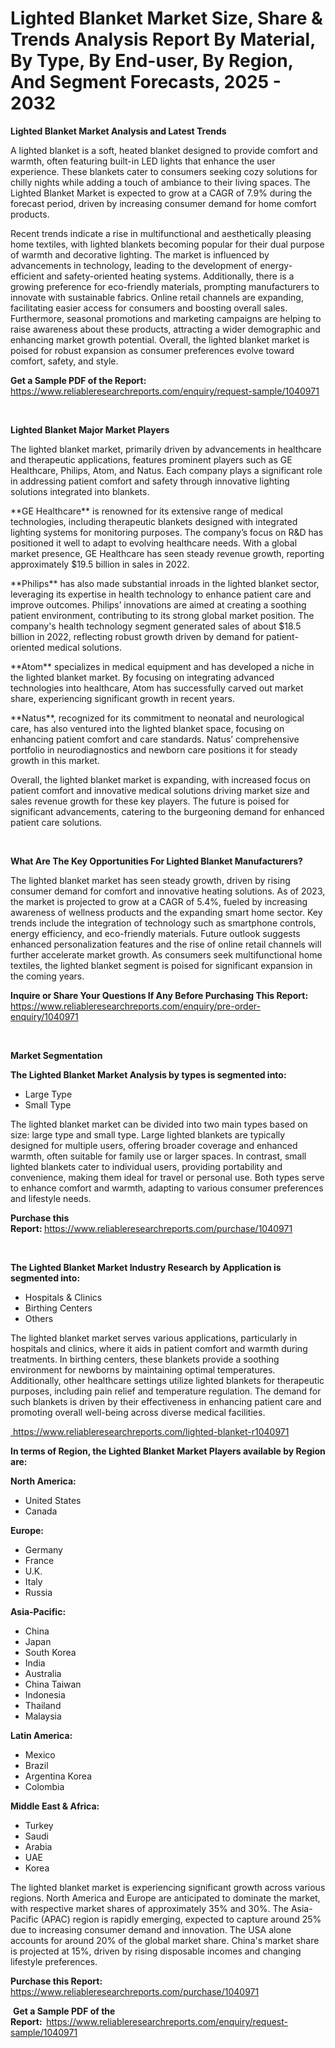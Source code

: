 <p><h1>Lighted Blanket Market Size, Share & Trends Analysis Report By Material, By Type, By End-user, By Region, And Segment Forecasts, 2025 - 2032</h1></p><p><strong>Lighted Blanket Market Analysis and Latest Trends</strong></p>
<p><p>A lighted blanket is a soft, heated blanket designed to provide comfort and warmth, often featuring built-in LED lights that enhance the user experience. These blankets cater to consumers seeking cozy solutions for chilly nights while adding a touch of ambiance to their living spaces. The Lighted Blanket Market is expected to grow at a CAGR of 7.9% during the forecast period, driven by increasing consumer demand for home comfort products.</p><p>Recent trends indicate a rise in multifunctional and aesthetically pleasing home textiles, with lighted blankets becoming popular for their dual purpose of warmth and decorative lighting. The market is influenced by advancements in technology, leading to the development of energy-efficient and safety-oriented heating systems. Additionally, there is a growing preference for eco-friendly materials, prompting manufacturers to innovate with sustainable fabrics. Online retail channels are expanding, facilitating easier access for consumers and boosting overall sales. Furthermore, seasonal promotions and marketing campaigns are helping to raise awareness about these products, attracting a wider demographic and enhancing market growth potential. Overall, the lighted blanket market is poised for robust expansion as consumer preferences evolve toward comfort, safety, and style.</p></p>
<p><strong>Get a Sample PDF of the Report:&nbsp;</strong> <a href="https://www.reliableresearchreports.com/enquiry/request-sample/1040971?utm_campaign=2215&utm_medium=2&utm_source=Github&utm_content=ia&utm_term=13042025&utm_id=lighted-blanket">https://www.reliableresearchreports.com/enquiry/request-sample/1040971</a></p>
<p>&nbsp;</p>
<p><strong>Lighted Blanket Major Market Players</strong></p>
<p><p>The lighted blanket market, primarily driven by advancements in healthcare and therapeutic applications, features prominent players such as GE Healthcare, Philips, Atom, and Natus. Each company plays a significant role in addressing patient comfort and safety through innovative lighting solutions integrated into blankets.</p><p>**GE Healthcare** is renowned for its extensive range of medical technologies, including therapeutic blankets designed with integrated lighting systems for monitoring purposes. The company’s focus on R&D has positioned it well to adapt to evolving healthcare needs. With a global market presence, GE Healthcare has seen steady revenue growth, reporting approximately $19.5 billion in sales in 2022.</p><p>**Philips** has also made substantial inroads in the lighted blanket sector, leveraging its expertise in health technology to enhance patient care and improve outcomes. Philips’ innovations are aimed at creating a soothing patient environment, contributing to its strong global market position. The company's health technology segment generated sales of about $18.5 billion in 2022, reflecting robust growth driven by demand for patient-oriented medical solutions.</p><p>**Atom** specializes in medical equipment and has developed a niche in the lighted blanket market. By focusing on integrating advanced technologies into healthcare, Atom has successfully carved out market share, experiencing significant growth in recent years. </p><p>**Natus**, recognized for its commitment to neonatal and neurological care, has also ventured into the lighted blanket space, focusing on enhancing patient comfort and care standards. Natus’ comprehensive portfolio in neurodiagnostics and newborn care positions it for steady growth in this market.</p><p>Overall, the lighted blanket market is expanding, with increased focus on patient comfort and innovative medical solutions driving market size and sales revenue growth for these key players. The future is poised for significant advancements, catering to the burgeoning demand for enhanced patient care solutions.</p></p>
<p>&nbsp;</p>
<p><strong>What Are The Key Opportunities For Lighted Blanket Manufacturers?</strong></p>
<p><p>The lighted blanket market has seen steady growth, driven by rising consumer demand for comfort and innovative heating solutions. As of 2023, the market is projected to grow at a CAGR of 5.4%, fueled by increasing awareness of wellness products and the expanding smart home sector. Key trends include the integration of technology such as smartphone controls, energy efficiency, and eco-friendly materials. Future outlook suggests enhanced personalization features and the rise of online retail channels will further accelerate market growth. As consumers seek multifunctional home textiles, the lighted blanket segment is poised for significant expansion in the coming years.</p></p>
<p><strong>Inquire or Share Your Questions If Any Before Purchasing This Report:</strong> <a href="https://www.reliableresearchreports.com/enquiry/pre-order-enquiry/1040971?utm_campaign=2215&utm_medium=2&utm_source=Github&utm_content=ia&utm_term=13042025&utm_id=lighted-blanket">https://www.reliableresearchreports.com/enquiry/pre-order-enquiry/1040971</a></p>
<p>&nbsp;</p>
<p><strong>Market Segmentation</strong></p>
<p><strong>The Lighted Blanket Market Analysis by types is segmented into:</strong></p>
<p><ul><li>Large Type</li><li>Small Type</li></ul></p>
<p><p>The lighted blanket market can be divided into two main types based on size: large type and small type. Large lighted blankets are typically designed for multiple users, offering broader coverage and enhanced warmth, often suitable for family use or larger spaces. In contrast, small lighted blankets cater to individual users, providing portability and convenience, making them ideal for travel or personal use. Both types serve to enhance comfort and warmth, adapting to various consumer preferences and lifestyle needs.</p></p>
<p><strong>Purchase this Report:&nbsp;</strong><a href="https://www.reliableresearchreports.com/purchase/1040971?utm_campaign=2215&utm_medium=2&utm_source=Github&utm_content=ia&utm_term=13042025&utm_id=lighted-blanket">https://www.reliableresearchreports.com/purchase/1040971</a></p>
<p>&nbsp;</p>
<p><strong>The Lighted Blanket Market Industry Research by Application is segmented into:</strong></p>
<p><ul><li>Hospitals & Clinics</li><li>Birthing Centers</li><li>Others</li></ul></p>
<p><p>The lighted blanket market serves various applications, particularly in hospitals and clinics, where it aids in patient comfort and warmth during treatments. In birthing centers, these blankets provide a soothing environment for newborns by maintaining optimal temperatures. Additionally, other healthcare settings utilize lighted blankets for therapeutic purposes, including pain relief and temperature regulation. The demand for such blankets is driven by their effectiveness in enhancing patient care and promoting overall well-being across diverse medical facilities.</p></p>
<p><a href="https://www.reliableresearchreports.com/lighted-blanket-r1040971?utm_campaign=2215&utm_medium=2&utm_source=Github&utm_content=ia&utm_term=13042025&utm_id=lighted-blanket">&nbsp;https://www.reliableresearchreports.com/lighted-blanket-r1040971</a></p>
<p><strong>In terms of Region, the Lighted Blanket Market Players available by Region are:</strong></p>
<p>
    <p> <strong> North America: </strong>
        <ul>
            <li>United States</li>
            <li>Canada</li>
        </ul>
        </p> 
    <p> <strong> Europe: </strong>
        <ul>
            <li>Germany</li>
            <li>France</li>
            <li>U.K.</li>
            <li>Italy</li>
            <li>Russia</li>
        </ul>
        </p> 
    <p> <strong> Asia-Pacific: </strong>
        <ul>
            <li>China</li>
            <li>Japan</li>
            <li>South Korea</li>
            <li>India</li>
            <li>Australia</li>
            <li>China Taiwan</li>
            <li>Indonesia</li>
            <li>Thailand</li>
            <li>Malaysia</li>
        </ul>
        </p> 
    <p> <strong> Latin America: </strong>
        <ul>
            <li>Mexico</li>
            <li>Brazil</li>
            <li>Argentina Korea</li>
            <li>Colombia</li>
        </ul>
        </p> 
    <p> <strong> Middle East & Africa: </strong>
        <ul>
            <li>Turkey</li>
            <li>Saudi</li>
            <li>Arabia</li>
            <li>UAE</li>
            <li>Korea</li>
        </ul>
    </p>
    </p>
<p><p>The lighted blanket market is experiencing significant growth across various regions. North America and Europe are anticipated to dominate the market, with respective market shares of approximately 35% and 30%. The Asia-Pacific (APAC) region is rapidly emerging, expected to capture around 25% due to increasing consumer demand and innovation. The USA alone accounts for around 20% of the global market share. China's market share is projected at 15%, driven by rising disposable incomes and changing lifestyle preferences.</p></p>
<p><strong>Purchase this Report: </strong><a href="https://www.reliableresearchreports.com/purchase/1040971?utm_campaign=2215&utm_medium=2&utm_source=Github&utm_content=ia&utm_term=13042025&utm_id=lighted-blanket">https://www.reliableresearchreports.com/purchase/1040971</a></p>
<p>&nbsp;<strong>Get a Sample PDF of the Report:&nbsp;&nbsp;</strong><a href="https://www.reliableresearchreports.com/enquiry/request-sample/1040971?utm_campaign=2215&utm_medium=2&utm_source=Github&utm_content=ia&utm_term=13042025&utm_id=lighted-blanket">https://www.reliableresearchreports.com/enquiry/request-sample/1040971</a></p>
<p><strong></strong></p>
<p><p></p><p></p><p></p></p>